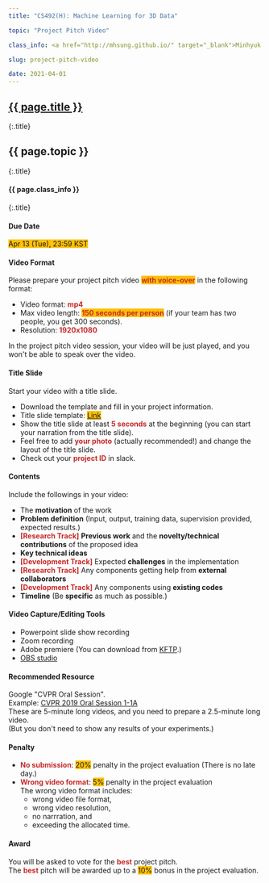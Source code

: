```yaml
---
title: "CS492(H): Machine Learning for 3D Data"

topic: "Project Pitch Video"

class_info: <a href="http://mhsung.github.io/" target="_blank">Minhyuk Sung</a>, <a href="https://www.kaist.ac.kr/" target="_blank">KAIST</a>, Spring 2021

slug: project-pitch-video

date: 2021-04-01
---
```



## <a href="{{site.baseurl}}/{{page.path}}/../../" target="_blank">{{ page.title }}</a>
{:.title}
## {{ page.topic }}
{:.title}
#### {{ page.class_info }}
{:.title}
<br />


<style>
em { font-style: normal; font-weight: bold; color: #C62828 }
h { background-color:#FFC107 }
</style>


#### Due Date
<h>Apr 13 (Tue), 23:59 KST</h>

#### Video Format
Please prepare your project pitch video <em><h>with voice-over</h></em> in the following format:
- Video format: <em>mp4</em>
- Max video length: <em><h>150 seconds per person</h></em> (if your team has two people, you get 300 seconds).
- Resolution: <em>1920x1080</em>

In the project pitch video session, your video will be just played, and you won't be able to speak over the video.

#### Title Slide
Start your video with a title slide.
- Download the template and fill in your project information.
- Title slide template: <a href="https://kaistackr-my.sharepoint.com/:u:/g/personal/mhsung_kaist_ac_kr/EZje4hw84GtJtrry4Dt8TfsBtLi5jum3vKyr7ldrQsV8Eg?e=dA8abz" target=_blanm><h>Link</h></a>
- Show the title slide at least <em>5 seconds</em> at the beginning (you can start your narration from the title slide).
- Feel free to add <em>your photo</em> (actually recommended!) and change the layout of the title slide.
- Check out your <em>project ID</em> in slack.

#### Contents
Include the followings in your video:
- The <b>motivation</b> of the work
- <b>Problem definition</b> (Input, output, training data, supervision provided, expected results.)
- <em>[Research Track]</em> <b>Previous work</b> and the <b>novelty/technical contributions</b> of the proposed idea
- <b>Key technical ideas</b>
- <em>[Development Track]</em> Expected <b>challenges</b> in the implementation
- <em>[Research Track]</em> Any components getting help from <b>external collaborators</b>
- <em>[Development Track]</em> Any components using <b>existing codes</b>
- <b>Timeline</b> (Be <b>specific</b> as much as possible.)

#### Video Capture/Editing Tools
- Powerpoint slide show recording
- Zoom recording
- Adobe premiere (You can download from <a href="https://kftp.kaist.ac.kr/" target=_blank>KFTP</a>.)
- <a href="https://obsproject.com/" target=_blank>OBS studio</a>

#### Recommended Resource
Google "CVPR Oral Session".<br>
Example: <a href="https://www.youtube.com/watch?v=KHEknuuCz0E" target=_blank>CVPR 2019 Oral Session 1-1A</a><br>
These are 5-minute long videos, and you need to prepare a 2.5-minute long video.<br>
(But you don't need to show any results of your experiments.)

#### Penalty
- <em>No submission</em>: <h>20%</h> penalty in the project evaluation (There is no late day.)
- <em>Wrong video format</em>: <h>5%</h> penalty in the project evaluation<br>
The wrong video format includes:
    - wrong video file format,
    - wrong video resolution,
    - no narrration, and
    - exceeding the allocated time.

#### Award
You will be asked to vote for the <em>best</em> project pitch.<br>
The <em>best</em> pitch will be awarded up to a <h>10%</h> bonus in the project evaluation.
<br />

<br />
